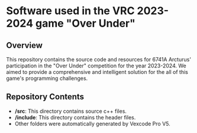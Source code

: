 # Software used in the VRC 2023-2024 game "Over Under"

## Overview

This repository contains the source code and resources for 6741A Arcturus' participation in the "Over Under" competition for the year 2023-2024. We aimed to provide a comprehensive and intelligent solution for the all of this game's programming challenges.

## Repository Contents

- **/src**: This directory contains source c++ files.
- **/include**: This directory contains the header files.
- Other folders were automatically generated by Vexcode Pro V5.
